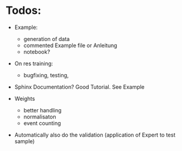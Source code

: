 # Todos:

- Example:
    - generation of data
    - commented Example file or Anleitung
    - notebook?

- On res training:
    - bugfixing, testing,

- Sphinx Documentation? Good Tutorial. See Example

- Weights
    - better handling
    - normalisaton
    - event counting

- Automatically also do the validation (application of Expert to test sample)